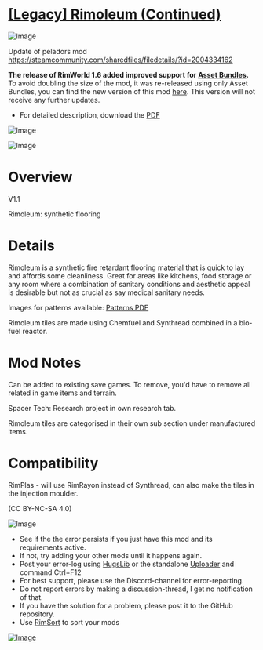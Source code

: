 # [[Legacy] Rimoleum (Continued)](https://steamcommunity.com/sharedfiles/filedetails/?id=2194437011)

![Image](https://i.imgur.com/buuPQel.png)

Update of peladors mod
https://steamcommunity.com/sharedfiles/filedetails/?id=2004334162

**The release of RimWorld 1.6 added improved support for [Asset Bundles](https://github.com/emipa606/AssetBuilder/blob/main/README.md).**
To avoid doubling the size of the mod, it was re-released using only Asset Bundles, you can find the new version of this mod [here](https://steamcommunity.com/sharedfiles/filedetails/?id=3499058572).
This version will not receive any further updates.

- For detailed description, download the [PDF](https://github.com/emipa606/Rimoleum/tree/legacy/raw/main/Source/RimoleumBrochure.pdf)

![Image](https://i.imgur.com/pufA0kM.png)
	
![Image](https://i.imgur.com/Z4GOv8H.png)

# Overview
 V1.1

Rimoleum: synthetic flooring

# Details


Rimoleum is a synthetic fire retardant flooring material that is quick to lay and affords some cleanliness. Great for areas like kitchens, food storage or any room where a combination of sanitary conditions and aesthetic appeal is desirable but not as crucial as say medical sanitary needs.

Images for patterns available: [Patterns PDF](https://1drv.ms/b/s!Au3GsmKyQkDYisFgupMPS3u7OrR0pA?e=ff8Gi5)

Rimoleum tiles are made using Chemfuel and Synthread combined in a bio-fuel reactor.

# Mod Notes


Can be added to existing save games. To remove, you'd have to remove all related in game items and terrain.

Spacer Tech: Research project in own research tab.

Rimoleum tiles are categorised in their own sub section under manufactured items.

# Compatibility


RimPlas - will use RimRayon instead of Synthread, can also make the tiles in the injection moulder.


(CC BY-NC-SA 4.0)


![Image](https://i.imgur.com/PwoNOj4.png)



-  See if the the error persists if you just have this mod and its requirements active.
-  If not, try adding your other mods until it happens again.
-  Post your error-log using [HugsLib](https://steamcommunity.com/workshop/filedetails/?id=818773962) or the standalone [Uploader](https://steamcommunity.com/sharedfiles/filedetails/?id=2873415404) and command Ctrl+F12
-  For best support, please use the Discord-channel for error-reporting.
-  Do not report errors by making a discussion-thread, I get no notification of that.
-  If you have the solution for a problem, please post it to the GitHub repository.
-  Use [RimSort](https://github.com/RimSort/RimSort/releases/latest) to sort your mods

 

[![Image](https://img.shields.io/github/v/release/emipa606/Rimoleum?label=latest%20version&style=plastic&color=9f1111&labelColor=black)](https://steamcommunity.com/sharedfiles/filedetails/changelog/2194437011)
